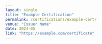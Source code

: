 ```yaml
---
layout: single
title: "Example Certification"
permalink: /certifications/example-cert/
venue: "Issuer Name"
date: 2024-05
link: "https://example.com/certificate"
---
```

